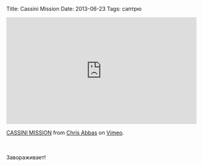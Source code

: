 Title: Cassini Mission
Date: 2013-06-23
Tags: саптрю

<div class="text"><iframe src="http://player.vimeo.com/video/24410924?title=0&amp;byline=0&amp;portrait=0&amp;color=000" width="500" height="281" frameborder="0" webkitallowfullscreen="webkitallowfullscreen" mozallowfullscreen="mozallowfullscreen" allowfullscreen="allowfullscreen"></iframe> <p><a href="http://vimeo.com/24410924">CASSINI MISSION</a> from <a href="http://vimeo.com/cabbas">Chris Abbas</a> on <a href="http://vimeo.com">Vimeo</a>.</p><br /><br />
Завораживает!</div>